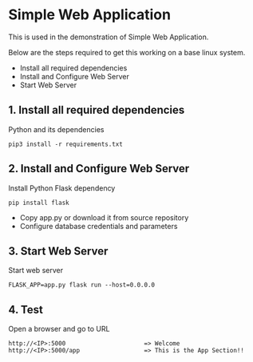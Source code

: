 # Simple Web Application

This is used in the demonstration of Simple Web Application.
  
  Below are the steps required to get this working on a base linux system.
  
  - Install all required dependencies
  - Install and Configure Web Server
  - Start Web Server
   
## 1. Install all required dependencies
  
  Python and its dependencies

    pip3 install -r requirements.txt

   
## 2. Install and Configure Web Server

Install Python Flask dependency

    pip install flask

- Copy app.py or download it from source repository
- Configure database credentials and parameters 

## 3. Start Web Server

Start web server

    FLASK_APP=app.py flask run --host=0.0.0.0
    
## 4. Test

Open a browser and go to URL

    http://<IP>:5000                      => Welcome
    http://<IP>:5000/app                  => This is the App Section!!
